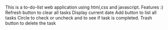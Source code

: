 This is a to-do-list web application using html,css and javascript.
Features :)
Refresh button to clear all tasks 
Display current date
Add button to list all tasks
Circle to check or uncheck  and to see if task is completed. 
Trash button to delete the task

